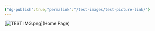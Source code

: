 ```yaml
---
{"dg-publish":true,"permalink":"/test-images/test-picture-link/"}
---
```




[![TEST IMG.png](/img/user/z_Images/TEST%20IMG.png)](Home Page)
